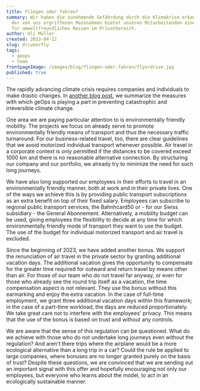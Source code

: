 ```yaml
---
title: Fliegen oder fahren?
summary: Wir haben die zunehmende Gefährdung durch die Klimakrise erkannt. Eine
  der von uns ergriffenen Massnahmen bietet unseren Mitarbeitenden einen Bonus
  für umweltfreundliches Reisen im Privatbereich.
author: Uli Müller
created: 2023-04-12
slug: driveorfly
tags:
  - geops
  - team
frontpageImage: /images/blog/fliegen-oder-fahren/flyordrive.jpg
published: true
---
```

The rapidly advancing climate crisis requires companies and individuals to make drastic changes. In [another blog post](/blog/sustainability), we summarize the measures with which geOps is playing a part in preventing catastrophic and irreversible climate change.

One area we are paying particular attention to is environmentally friendly mobility. The projects we focus on already serve to promote environmentally friendly means of transport and thus the necessary traffic turnaround. For our business-related travel, too, there are clear guidelines that we avoid motorized individual transport whenever possible. Air travel in a corporate context is only permitted if the distances to be covered exceed 1000 km and there is no reasonable alternative connection. By structuring our company and our portfolio, we already try to minimize the need for such long journeys.

We have also long supported our employees in their efforts to travel in an environmentally friendly manner, both at work and in their private lives. One of the ways we achieve this is by providing public transport subscriptions as an extra benefit on top of their fixed salary. Employees can subscribe to regional public transport services, the Bahnhcard50 or - for our Swiss subsidiary - the General Abonnement. Alternatively, a mobility budget can be used, giving employees the flexibility to decide at any time for which environmentally friendly mode of transport they want to use the budget. The use of the budget for individual motorized transport and air travel is excluded. 

Since the beginning of 2023, we have added another bonus. We support the renunciation of air travel in the private sector by granting additional vacation days. The additional vacation gives the opportunity to compensate for the greater time required for outward and return travel by means other than air. For those of our team who do not travel far anyway, or even for those who already see the round trip itself as a vacation, the time compensation aspect is not relevant. They use the bonus without this earmarking and enjoy the extra vacation. In the case of full-time employment, we grant three additional vacation days within this framework; in the case of a part-time workload, the days are reduced proportionately.  We take great care not to interfere with the employees' privacy. This means that the use of the bonus is based on trust and without any controls.

We are aware that the sense of this regulation can be questioned. What do we achieve with those who do not undertake long journeys even without the regulation? And aren't there trips where the airplane would be a more ecological alternative than a long trip in a car? Could the rule be applied to large companies, where bonuses are no longer granted purely on the basis of trust? Despite these questions, we are convinced that we are sending out an important signal with this offer and hopefully encouraging not only our employees, but everyone who learns about the model, to act in an ecologically sustainable manner.

